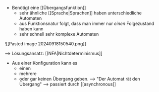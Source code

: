 - Benötigt eine [[Übergangsfunktion]] 
	- sehr ähnliche [[Sprache|Sprachen]] haben unterschiedliche Automaten
	- aus Funktionsnatur folgt, dass man immer nur _einen_ Folgezustand haben kann
	- sehr schnell sehr komplexe Automaten

![[Pasted image 20240918150540.png]]

==> Lösungsansatz: [[NFA|Nichtdeterminismus]]
- Aus einer Konfiguration kann es 
	- einen
	- mehrere
	- oder gar keinen Übergang geben.
--> "Der Automat rät den Übergang"
--> passiert durch [[asynchronous]]





